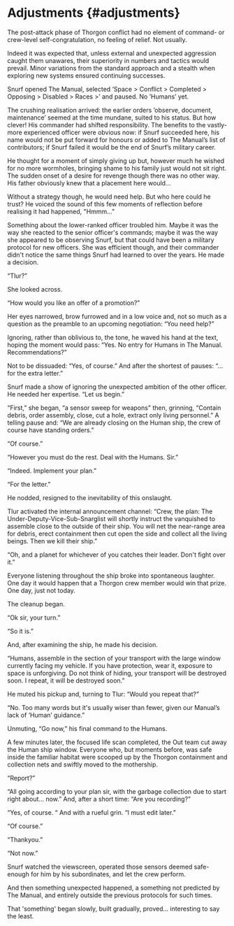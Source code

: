 # Adjustments {#adjustments}

The post-attack phase of Thorgon conflict had no element of command- or crew-level self-congratulation, no feeling of relief. Not usually.

Indeed it was expected that, unless external and unexpected aggression caught them unawares, their superiority in numbers and tactics would prevail. Minor variations from the standard approach and a stealth when exploring new systems ensured continuing successes.

Snurf opened The Manual, selected ’Space &gt; Conflict &gt; Completed &gt; Opposing &gt; Disabled &gt; Races &gt;’ and paused. No ’Humans’ yet.

The crushing realisation arrived: the earlier orders ’observe, document, maintenance’ seemed at the time mundane, suited to his status. But how clever! His commander had shifted responsibility. The benefits to the vastly-more experienced officer were obvious now: if Snurf succeeded here, his name would not be put forward for honours or added to The Manual’s list of contributors; if Snurf failed it would be the end of Snurf’s military career.

He thought for a moment of simply giving up but, however much he wished for no more wormholes, bringing shame to his family just would not sit right. The sudden onset of a desire for revenge though there was no other way. His father obviously knew that a placement here would…

Without a strategy though, he would need help. But who here could he trust? He voiced the sound of this few moments of reflection before realising it had happened, &quot;Hmmm…&quot;

Something about the lower-ranked officer troubled him. Maybe it was the way she reacted to the senior officer&#039;s commands; maybe it was the way she appeared to be observing Snurf, but that could have been a military protocol for new officers. She was efficient though, and their commander didn&#039;t notice the same things Snurf had learned to over the years. He made a decision.

“Tlur?”

She looked across.

“How would you like an offer of a promotion?”

Her eyes narrowed, brow furrowed and in a low voice and, not so much as a question as the preamble to an upcoming negotiation: “You need help?”

Ignoring, rather than oblivious to, the tone, he waved his hand at the text, hoping the moment would pass: “Yes. No entry for Humans in The Manual. Recommendations?”

Not to be dissuaded: “Yes, of course.” And after the shortest of pauses: “…for the extra letter.”

Snurf made a show of ignoring the unexpected ambition of the other officer. He needed her expertise. “Let us begin.”

“First,” she began, “a sensor sweep for weapons&quot; then, grinning, “Contain debris, order assembly, close, cut a hole, extract only living personnel.” A telling pause and: “We are already closing on the Human ship, the crew of course have standing orders.”

“Of course.”

“However you must do the rest. Deal with the Humans. Sir.”

“Indeed. Implement your plan.”

“For the letter.”

He nodded, resigned to the inevitability of this onslaught.

Tlur activated the internal announcement channel: “Crew, the plan: The Under-Deputy-Vice-Sub-Snarglist will shortly instruct the vanquished to assemble close to the outside of their ship. You will net the near-range area for debris, erect containment then cut open the side and collect all the living beings. Then we kill their ship.”

“Oh, and a planet for whichever of you catches their leader. Don&#039;t fight over it.”

Everyone listening throughout the ship broke into spontaneous laughter. One day it would happen that a Thorgon crew member would win that prize. One day, just not today.

The cleanup began.

“Ok sir, your turn.”

“So it is.”

And, after examining the ship, he made his decision.

“Humans, assemble in the section of your transport with the large window currently facing my vehicle. If you have protection, wear it, exposure to space is unforgiving. Do not think of hiding, your transport will be destroyed soon. I repeat, it will be destroyed soon.”

He muted his pickup and, turning to Tlur: “Would you repeat that?”

“No. Too many words but it&#039;s usually wiser than fewer, given our Manual’s lack of ’Human’ guidance.”

Unmuting, “Go now,” his final command to the Humans.

A few minutes later, the focused life scan completed, the Out team cut away the Human ship window. Everyone who, but moments before, was safe inside the familiar habitat were scooped up by the Thorgon containment and collection nets and swiftly moved to the mothership.

“Report?”

“All going according to your plan sir, with the garbage collection due to start right about… now.” And, after a short time: “Are you recording?”

“Yes, of course. “ And with a rueful grin. “I must edit later.”

“Of course.”

“Thankyou.”

“Not now.”

Snurf watched the viewscreen, operated those sensors deemed safe-enough for him by his subordinates, and let the crew perform.

And then something unexpected happened, a something not predicted by The Manual, and entirely outside the previous protocols for such times.

That &#039;something&#039; began slowly, built gradually, proved… interesting to say the least.